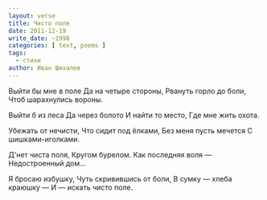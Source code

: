 ```yaml
---
layout: verse
title: Чисто поле
date: 2011-12-19
write_date: ~1998
categories: [ text, poems ]
tags:
  - стихи
author: Иван Шихалев
---
```

Выйти бы мне в поле
Да на четыре стороны,
Рвануть горло до боли,
Чтоб шарахнулись вороны.

Выйти б из леса
Да через болото
И найти то место,
Где мне жить охота.

Убежать от нечисти,
Что сидит под ёлками,
Без меня пусть мечется
С шишками-иголками.

Д'нет чиста поля,
Кругом бурелом.
Как последняя воля —
Недостроенный дом...

Я бросаю избушку,
Чуть скривившись от боли,
В сумку — хлеба краюшку —
И — искать чисто поле.

